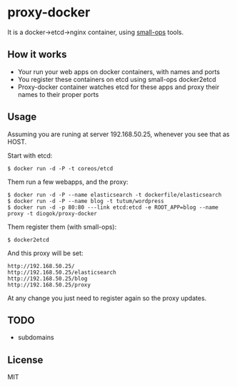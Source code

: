 # proxy-docker

It is a docker->etcd->nginx container, using [small-ops](http://github.com/diogok/small-ops) tools.

## How it works

- Your run your web apps on docker containers, with names and ports
- You register these containers on etcd using small-ops docker2etcd
- Proxy-docker container watches etcd for these apps and proxy their names to their proper ports

## Usage

Assuming you are runing at server 192.168.50.25, whenever you see that as HOST.

Start with etcd:

    $ docker run -d -P -t coreos/etcd

Them run a few webapps, and the proxy:

    $ docker run -d -P --name elasticsearch -t dockerfile/elasticsearch
    $ docker run -d -P --name blog -t tutum/wordpress
    $ docker run -d -p 80:80 ---link etcd:etcd -e ROOT_APP=blog --name proxy -t diogok/proxy-docker

Them register them (with small-ops):

    $ docker2etcd

And this proxy will be set:

    http://192.168.50.25/
    http://192.168.50.25/elasticsearch
    http://192.168.50.25/blog
    http://192.168.50.25/proxy 

At any change you just need to register again so the proxy updates.

## TODO

- subdomains

## License 

MIT

